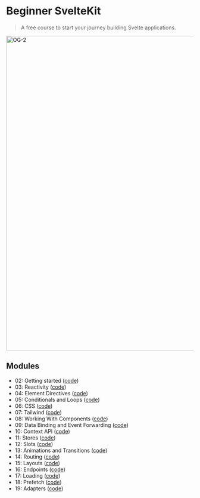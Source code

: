 # Beginner SvelteKit

> A free course to start your journey building Svelte applications.

<img width="843" alt="OG-2" src="https://user-images.githubusercontent.com/9113740/176816885-b3983311-8398-447d-8a73-8160286bc307.png">

## Modules

- 02: Getting started ([code](https://github.com/vercel/beginner-sveltekit/tree/main/course/02-getting-started))
- 03: Reactivity ([code](https://github.com/vercel/beginner-sveltekit/tree/main/course/03-reactivity))
- 04: Element Directives ([code](https://github.com/vercel/beginner-sveltekit/tree/main/course/04-element-directives))
- 05: Conditionals and Loops ([code](https://github.com/vercel/beginner-sveltekit/tree/main/course/05-conditionals-and-loops))
- 06: CSS ([code](https://github.com/vercel/beginner-sveltekit/tree/main/course/06-css))
- 07: Tailwind ([code](https://github.com/vercel/beginner-sveltekit/tree/main/course/07-tailwind))
- 08: Working With Components ([code](https://github.com/vercel/beginner-sveltekit/tree/main/course/08-components))
- 09: Data Binding and Event Forwarding ([code](https://github.com/vercel/beginner-sveltekit/tree/main/course/09-data-binding-and-event-forwarding))
- 10: Context API ([code](https://github.com/vercel/beginner-sveltekit/tree/main/course/10-context-api))
- 11: Stores ([code](https://github.com/vercel/beginner-sveltekit/tree/main/course/11-stores))
- 12: Slots ([code](https://github.com/vercel/beginner-sveltekit/tree/main/course/12-slots))
- 13: Animations and Transitions ([code](https://github.com/vercel/beginner-sveltekit/tree/main/course/13-animations-and-transitions))
- 14: Routing ([code](https://github.com/vercel/beginner-sveltekit/tree/main/course/14-routing))
- 15: Layouts ([code](https://github.com/vercel/beginner-sveltekit/tree/main/course/15-layouts))
- 16: Endpoints ([code](https://github.com/vercel/beginner-sveltekit/tree/main/course/16-endpoints))
- 17: Loading ([code](https://github.com/vercel/beginner-sveltekit/tree/main/course/17-loading))
- 18: Prefetch ([code](https://github.com/vercel/beginner-sveltekit/tree/main/course/18-prefetch))
- 19: Adapters ([code](https://github.com/vercel/beginner-sveltekit/tree/main/course/19-adapters))
  